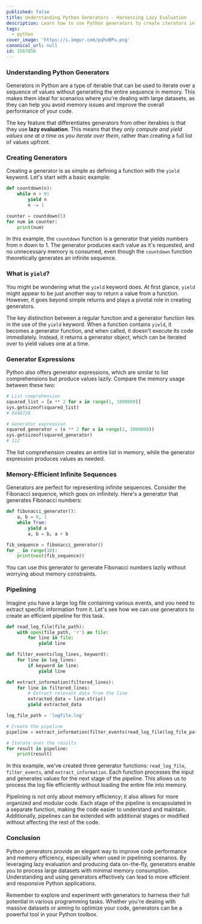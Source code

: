 ```yaml
---
published: false
title: Understanding Python Generators - Harnessing Lazy Evaluation
description: Learn how to use Python generators to create iterators in a concise and memory-efficient manner.
tags:
  - python
cover_image: 'https://i.imgur.com/pqhxBPu.png'
canonical_url: null
id: 1567856
---
```


### Understanding Python Generators

Generators in Python are a type of iterable that can be used to iterate over a sequence of values without generating the entire sequence in memory. This makes them ideal for scenarios where you're dealing with large datasets, as they can help you avoid memory issues and improve the overall performance of your code.

The key feature that differentiates generators from other iterables is that they use **lazy evaluation**. This means that they *only compute and yield values one at a time as you iterate over them*, rather than creating a full list of values upfront.

### Creating Generators

Creating a generator is as simple as defining a function with the `yield` keyword. Let's start with a basic example:
```python
def countdown(n):
    while n > 0:
        yield n
        n -= 1

counter = countdown(5)
for num in counter:
    print(num)
```
In this example, the `countdown` function is a generator that yields numbers from n down to 1. The generator produces each value as it's requested, and no unnecessary memory is consumed, even though the `countdown` function theoretically generates an infinite sequence.

### What is `yield`?

You might be wondering what the `yield` keyword does. At first glance, `yield` might appear to be just another way to return a value from a function. However, it goes beyond simple returns and plays a pivotal role in creating generators.

The key distinction between a regular function and a generator function lies in the use of the `yield` keyword. When a function contains `yield`, it becomes a generator function, and when called, it doesn't execute its code immediately. Instead, it returns a generator object, which can be iterated over to yield values one at a time.

### Generator Expressions

Python also offers generator expressions, which are similar to list comprehensions but produce values lazily. Compare the memory usage between these two:

```python
# List comprehension
squared_list = [x ** 2 for x in range(1, 1000000)]
sys.getsizeof(squared_list)
# 8448728

# Generator expression
squared_generator = (x ** 2 for x in range(1, 1000000))
sys.getsizeof(squared_generator)
# 112
```
The list comprehension creates an entire list in memory, while the generator expression produces values as needed.

### Memory-Efficient Infinite Sequences

Generators are perfect for representing infinite sequences. Consider the Fibonacci sequence, which goes on infinitely. Here's a generator that generates Fibonacci numbers:
```python
def fibonacci_generator():
    a, b = 0, 1
    while True:
        yield a
        a, b = b, a + b

fib_sequence = fibonacci_generator()
for _ in range(10):
    print(next(fib_sequence))
```
You can use this generator to generate Fibonacci numbers lazily without worrying about memory constraints.

### Pipelining

Imagine you have a large log file containing various events, and you need to extract specific information from it. Let's see how we can use generators to create an efficient pipeline for this task.
```python
def read_log_file(file_path):
    with open(file_path, 'r') as file:
        for line in file:
            yield line

def filter_events(log_lines, keyword):
    for line in log_lines:
        if keyword in line:
            yield line

def extract_information(filtered_lines):
    for line in filtered_lines:
        # Extract relevant data from the line
        extracted_data = line.strip()
        yield extracted_data

log_file_path = 'logfile.log'

# Create the pipeline
pipeline = extract_information(filter_events(read_log_file(log_file_path), 'error'))

# Iterate over the results
for result in pipeline:
    print(result)
```
In this example, we've created three generator functions: `read_log_file`, `filter_events`, and `extract_information`. Each function processes the input and generates values for the next stage of the pipeline. This allows us to process the log file efficiently without loading the entire file into memory.

Pipelining is not only about memory efficiency; it also allows for more organized and modular code. Each stage of the pipeline is encapsulated in a separate function, making the code easier to understand and maintain. Additionally, pipelines can be extended with additional stages or modified without affecting the rest of the code.

### Conclusion

Python generators provide an elegant way to improve code performance and memory efficiency, especially when used in pipelining scenarios. By leveraging lazy evaluation and producing data on-the-fly, generators enable you to process large datasets with minimal memory consumption. Understanding and using generators effectively can lead to more efficient and responsive Python applications.

Remember to explore and experiment with generators to harness their full potential in various programming tasks. Whether you're dealing with massive datasets or aiming to optimize your code, generators can be a powerful tool in your Python toolbox.
